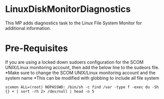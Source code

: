 # LinuxDiskMonitorDiagnostics
This MP adds diagnostics task to the Linux File System Monitor for additional information.

# Pre-Requisites

If you are using a locked down sudoers configuration for the SCOM UNIX/Linux monitoring account, then add the below line to the sudeors file.
*Make sure to change the SCOM UNIX/Linux monitoring account and the system name
*This can be modified with globbing to include all file system

`scxmon ALL=(root) NOPASSWD: /bin/sh -c find /var -type f -exec du -Sh {} + | sort -rh 2> /dev/null | head -n 5`
